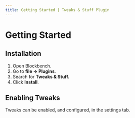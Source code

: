 ```yaml
---
title: Getting Started | Tweaks & Stuff Plugin
---
```


# Getting Started

## Installation

1. Open Blockbench.
1. Go to **file -> Plugins**.
1. Search for **Tweaks & Stuff.**
1. Click **Install**.

## Enabling Tweaks

Tweaks can be enabled, and configured, in the settings tab.
